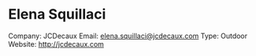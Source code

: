 # Elena Squillaci

Company: JCDecaux
Email: elena.squillaci@jcdecaux.com
Type: Outdoor
Website: http://jcdecaux.com